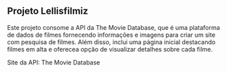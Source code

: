 <h2>Projeto Lellisfilmiz </h2>

Este projeto consome a API da The Movie Database, que é uma plataforma de dados de
filmes fornecendo informações e imagens para criar um site com pesquisa de filmes.
Além disso, inclui uma página inicial destacando filmes em alta e oferecea opção de
visualizar detalhes sobre cada filme.

 Site da API: The Movie Database

